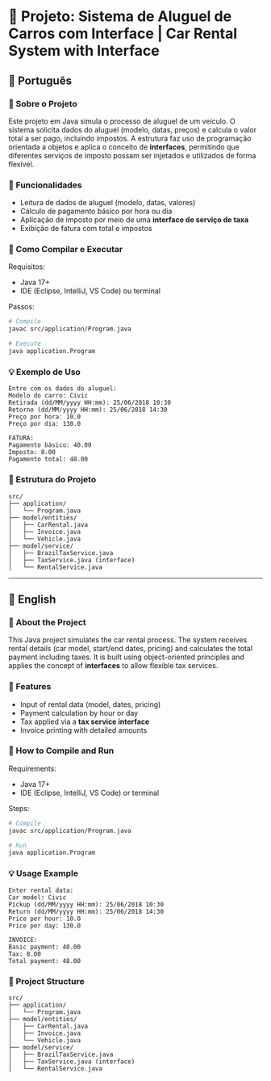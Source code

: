 
# 📘 Projeto: Sistema de Aluguel de Carros com Interface | Car Rental System with Interface

## 📌 Português

### 📝 Sobre o Projeto  
Este projeto em Java simula o processo de aluguel de um veículo. O sistema solicita dados do aluguel (modelo, datas, preços) e calcula o valor total a ser pago, incluindo impostos. A estrutura faz uso de programação orientada a objetos e aplica o conceito de **interfaces**, permitindo que diferentes serviços de imposto possam ser injetados e utilizados de forma flexível.

### 🚗 Funcionalidades  
- Leitura de dados de aluguel (modelo, datas, valores)  
- Cálculo de pagamento básico por hora ou dia  
- Aplicação de imposto por meio de uma **interface de serviço de taxa**  
- Exibição de fatura com total e impostos

### 🔧 Como Compilar e Executar  
Requisitos:
- Java 17+  
- IDE (Eclipse, IntelliJ, VS Code) ou terminal

Passos:
```bash
# Compile
javac src/application/Program.java

# Execute
java application.Program
```

### 💡 Exemplo de Uso
```
Entre com os dados do aluguel: 
Modelo do carro: Civic
Retirada (dd/MM/yyyy HH:mm): 25/06/2018 10:30
Retorno (dd/MM/yyyy HH:mm): 25/06/2018 14:30
Preço por hora: 10.0
Preço por dia: 130.0

FATURA:
Pagamento básico: 40.00
Imposto: 8.00
Pagamento total: 48.00
```

### 📂 Estrutura do Projeto
```
src/
├── application/
│   └── Program.java
├── model/entities/
│   ├── CarRental.java
│   ├── Invoice.java
│   └── Vehicle.java
├── model/service/
│   ├── BrazilTaxService.java
│   ├── TaxService.java (interface)
│   └── RentalService.java
```

---

## 📌 English

### 📝 About the Project  
This Java project simulates the car rental process. The system receives rental details (car model, start/end dates, pricing) and calculates the total payment including taxes. It is built using object-oriented principles and applies the concept of **interfaces** to allow flexible tax services.

### 🚗 Features  
- Input of rental data (model, dates, pricing)  
- Payment calculation by hour or day  
- Tax applied via a **tax service interface**  
- Invoice printing with detailed amounts

### 🔧 How to Compile and Run  
Requirements:
- Java 17+  
- IDE (Eclipse, IntelliJ, VS Code) or terminal

Steps:
```bash
# Compile
javac src/application/Program.java

# Run
java application.Program
```

### 💡 Usage Example
```
Enter rental data: 
Car model: Civic
Pickup (dd/MM/yyyy HH:mm): 25/06/2018 10:30
Return (dd/MM/yyyy HH:mm): 25/06/2018 14:30
Price per hour: 10.0
Price per day: 130.0

INVOICE:
Basic payment: 40.00
Tax: 8.00
Total payment: 48.00
```

### 📂 Project Structure
```
src/
├── application/
│   └── Program.java
├── model/entities/
│   ├── CarRental.java
│   ├── Invoice.java
│   └── Vehicle.java
├── model/service/
│   ├── BrazilTaxService.java
│   ├── TaxService.java (interface)
│   └── RentalService.java
```
